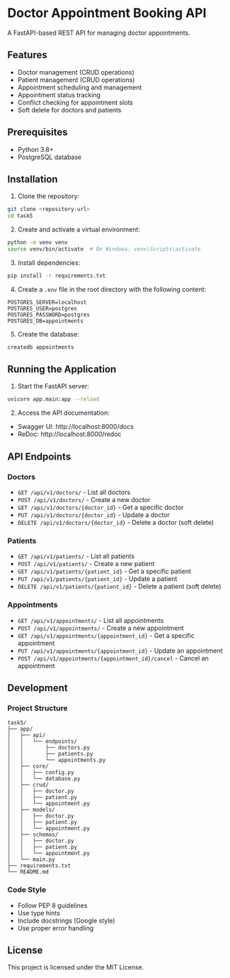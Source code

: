 # Doctor Appointment Booking API

A FastAPI-based REST API for managing doctor appointments.

## Features

- Doctor management (CRUD operations)
- Patient management (CRUD operations)
- Appointment scheduling and management
- Appointment status tracking
- Conflict checking for appointment slots
- Soft delete for doctors and patients

## Prerequisites

- Python 3.8+
- PostgreSQL database

## Installation

1. Clone the repository:
```bash
git clone <repository-url>
cd task5
```

2. Create and activate a virtual environment:
```bash
python -m venv venv
source venv/bin/activate  # On Windows: venv\Scripts\activate
```

3. Install dependencies:
```bash
pip install -r requirements.txt
```

4. Create a `.env` file in the root directory with the following content:
```env
POSTGRES_SERVER=localhost
POSTGRES_USER=postgres
POSTGRES_PASSWORD=postgres
POSTGRES_DB=appointments
```

5. Create the database:
```bash
createdb appointments
```

## Running the Application

1. Start the FastAPI server:
```bash
uvicorn app.main:app --reload
```

2. Access the API documentation:
- Swagger UI: http://localhost:8000/docs
- ReDoc: http://localhost:8000/redoc

## API Endpoints

### Doctors
- `GET /api/v1/doctors/` - List all doctors
- `POST /api/v1/doctors/` - Create a new doctor
- `GET /api/v1/doctors/{doctor_id}` - Get a specific doctor
- `PUT /api/v1/doctors/{doctor_id}` - Update a doctor
- `DELETE /api/v1/doctors/{doctor_id}` - Delete a doctor (soft delete)

### Patients
- `GET /api/v1/patients/` - List all patients
- `POST /api/v1/patients/` - Create a new patient
- `GET /api/v1/patients/{patient_id}` - Get a specific patient
- `PUT /api/v1/patients/{patient_id}` - Update a patient
- `DELETE /api/v1/patients/{patient_id}` - Delete a patient (soft delete)

### Appointments
- `GET /api/v1/appointments/` - List all appointments
- `POST /api/v1/appointments/` - Create a new appointment
- `GET /api/v1/appointments/{appointment_id}` - Get a specific appointment
- `PUT /api/v1/appointments/{appointment_id}` - Update an appointment
- `POST /api/v1/appointments/{appointment_id}/cancel` - Cancel an appointment

## Development

### Project Structure
```
task5/
├── app/
│   ├── api/
│   │   └── endpoints/
│   │       ├── doctors.py
│   │       ├── patients.py
│   │       └── appointments.py
│   ├── core/
│   │   ├── config.py
│   │   └── database.py
│   ├── crud/
│   │   ├── doctor.py
│   │   ├── patient.py
│   │   └── appointment.py
│   ├── models/
│   │   ├── doctor.py
│   │   ├── patient.py
│   │   └── appointment.py
│   ├── schemas/
│   │   ├── doctor.py
│   │   ├── patient.py
│   │   └── appointment.py
│   └── main.py
├── requirements.txt
└── README.md
```

### Code Style
- Follow PEP 8 guidelines
- Use type hints
- Include docstrings (Google style)
- Use proper error handling

## License

This project is licensed under the MIT License. 